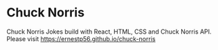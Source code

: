 # Chuck Norris
Chuck Norris Jokes build with React, HTML, CSS and Chuck Norris API. Please visit https://ernestp56.github.io/chuck-norris